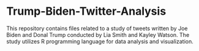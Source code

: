 # Trump-Biden-Twitter-Analysis
This repository contains files related to a study of tweets written by Joe Biden and Donal Trump conducted by Lia Smith and Kayley Watson. The study utilizes R programming language for data analysis and visualization.
